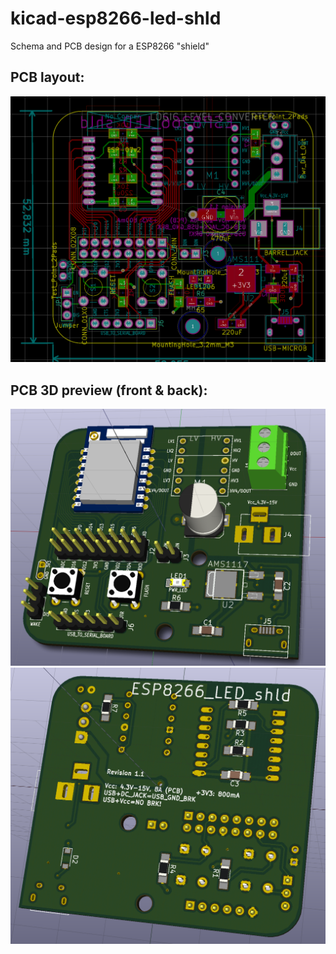 # kicad-esp8266-led-shld
Schema and PCB design for a ESP8266 "shield"

## PCB layout:
![alt tag](https://raw.githubusercontent.com/papricasix/kicad-esp8266-led-shld/master/images/pcb_view.png)

## PCB 3D preview (front & back):
![alt tag](https://raw.githubusercontent.com/papricasix/kicad-esp8266-led-shld/master/images/pcb_front.png)
![alt tag](https://raw.githubusercontent.com/papricasix/kicad-esp8266-led-shld/master/images/pcb_back.png)
